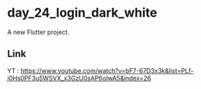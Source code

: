 # day_24_login_dark_white

A new Flutter project.


## Link
YT : https://www.youtube.com/watch?v=bF7-67D3x3k&list=PLf-j0Hs0PF3u5WSVX_x3GzU0sAP6oIwA5&index=26
